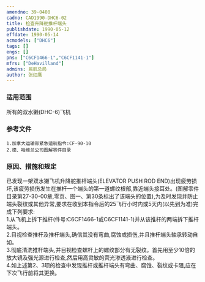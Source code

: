 ```yaml
---
amendno: 39-0408  
cadno: CAD1990-DHC6-02  
title: 检查升降舵推杆端头  
publishdate: 1990-05-12  
effdate: 1990-05-14  
acmodels: ["DHC6"]  
tags: []  
engs: []  
pns: ["C6CF1466-1","C6CF1141-1"]  
mfrs: ["DeHavilland"]  
admins: 民航总局  
author: 张红鹰  
---
```

  
### 适用范围  
所有的双水獭(DHC-6)飞机  
  
<!--more-->  
### 参考文件  
    1.加拿大运输部紧急适航指令:CF-90-10  
    2.德、哈维兰公司图解零件目录  
  
### 原因、措施和规定  
已发现一架双水獭飞机升降舵推杆端头(ELEVATOR PUSH ROD END)出现疲劳损坏,该疲劳损伤发生在推杆一个端头的第一道螺纹根部,靠近端头接耳处。(图解零件目录第27-30-00章,零页、图一、第30条标出了该端头的位置),为及时发现并防止端头裂纹或其他异常,要求在收到本指令后的25飞行小时内或5天内(以先到为准)完成下列要求:  
    1.从飞机上拆下推杆(件号:C6CF1466-1或C6CF1141-1)并从该推杆的两端拆下推杆端头。  
    2.目视检查推杆及推杆端头,确信其没有弯曲,腐蚀或损伤,并且推杆端头轴承转动自如。  
    3.彻底清洗推杆端头,并目视检查螺杆上的螺纹部分有无裂纹。首先用至少10倍的放大镜及强光源进行检查,然后用高灵敏的荧光渗透液进行检查。  
    4.如上述第2、3项的检查中发现推杆或推杆端头有弯曲、腐蚀、裂纹或卡阻,应在下次飞行前将其更换。  
